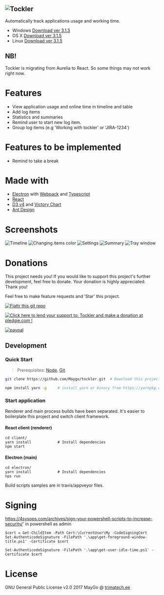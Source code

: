 ## ![Tockler](https://github.com/MayGo/tockler/raw/master/screenshots/tockler-logo.png 'Tockler')

Automatically track applications usage and working time.

- Windows [Download ver 3.1.5](https://github.com/MayGo/tockler/releases/download/v3.1.5/Tockler-Setup-3.1.5.exe)
- OS X [Download ver 3.1.5](https://github.com/MayGo/tockler/releases/download/v3.1.5/Tockler-3.1.5.dmg) 
- Linux [Download ver 3.1.5](https://github.com/MayGo/tockler/releases/download/v3.1.5/Tockler-3.1.5-x86_64.AppImage) 
## NB!

Tockler is migrating from Aurelia to React. So some things may not work right now.

# Features

*   View application usage and online time in timeline and table
*   Add log items
*   Statistics and summaries
*   Remind user to start new log item.
*   Group log items (e.g 'Working with tockler' or 'JIRA-1234')

# Features to be implemented

*   Remind to take a break

# Made with

*   [Electron](https://electron.atom.io/) with [Webpack](https://webpack.github.io/) and [Typescript](https://www.typescriptlang.org/)
*   [React](https://reactjs.org/)
*   [D3 v4](https://d3js.org/) and [Victory Chart](http://formidable.com/open-source/victory/docs/victory-chart/)
*   [Ant Design](https://ant.design/)

# Screenshots

![Timeline](https://github.com/MayGo/tockler/raw/master/screenshots/tockler-timeline.png 'Timeline')
![Changing items color](https://github.com/MayGo/tockler/raw/master/screenshots/tockler-change_color.png 'Changing items color')
![Settings](https://github.com/MayGo/tockler/raw/master/screenshots/tockler-settings.png 'Settings')
![Summary](https://github.com/MayGo/tockler/raw/master/screenshots/tockler-summary.png 'Summary')
![Tray window](https://github.com/MayGo/tockler/raw/master/screenshots/tockler-tray.png 'Tray window')

# Donations

This project needs you! If you would like to support this project's further development, feel free to donate.
Your donation is highly appreciated. Thank you!

Feel free to make feature requests and 'Star' this project.

[![Flattr this git repo](http://api.flattr.com/button/flattr-badge-large.png)](https://flattr.com/submit/auto?user_id=MayGo&url=https://github.com/MayGo/tockler&title=Tockler&language=en_GB&tags=github&category=software)

<a href='https://pledgie.com/campaigns/31267'><img alt='Click here to lend your support to: Tockler and make a donation at pledgie.com !' src='https://pledgie.com/campaigns/31267.png?skin_name=chrome' border='0' ></a>

[![paypal](https://www.paypalobjects.com/en_US/i/btn/btn_donateCC_LG.gif)](https://www.paypal.com/cgi-bin/webscr?cmd=_s-xclick&hosted_button_id=JAHHBZZCZVDMA)

## Development

### Quick Start

> Prerequisites: [Node](https://nodejs.org/), [Git](https://git-scm.com/).

```bash
git clone https://github.com/Maygo/tockler.git  # Download this project

npm install yarn -g     # install yarn or binary from https://yarnpkg.com
```

### Start application

Renderer and main process builds have been separated. It's easier to boilerplate this project and switch client framework.

#### React client (renderer)

```
cd client/
yarn install            # Install dependencies
npm start
```

#### Electron (main)

```
cd electron/
yarn install            # Install dependencies
nps run
```

Build scripts samples are in travis/appveyor files.

# Signing

https://4sysops.com/archives/sign-your-powershell-scripts-to-increase-security/'
in powershell as admin

```
$cert = Get-ChildItem -Path Cert:\CurrentUser\My -CodeSigningCert
Set-AuthenticodeSignature -FilePath '.\app\get-foreground-window-title.ps1' -Certificate $cert
```

```
Set-AuthenticodeSignature -FilePath '.\app\get-user-idle-time.ps1' -Certificate $cert
```

# License

GNU General Public License v2.0
2017 MayGo @ [trimatech.ee](http://trimatech.ee)
